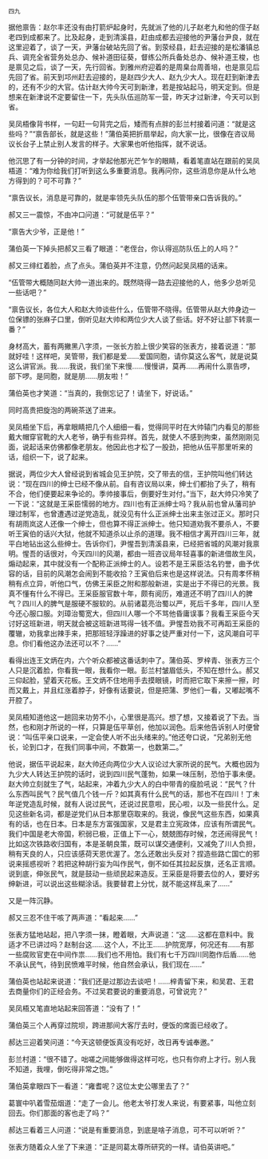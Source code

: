     四九 

   据他禀告：赵尔丰还没有由打箭炉起身时，先就派了他的儿子赵老九和他的侄子赵老四到成都来了。比及起身，走到清溪县，赶由成都去迎接他的尹藩台尹良，就在这里迎着了，谈了一天，尹藩台破站先回了省。到荥经县，赶去迎接的是松潘镇总兵、调充全省营务处总办、候补道田征葵，督练公所兵备处总办、候补道王梭，也是禀见之后，谈了一天，先行回省。到雅州府迎着的是周臬台周善培，也是禀见后先回了省。前天到邛州赶去迎接的，是赵四少大人、赵九少大人。现在赶到新津去的，还有不少的大官。估计赵大帅今天可到新津，若是按站起马，明天定到。但是想来在新津说不定要留住一下，先头队伍巡防军一营，昨天才过新津，今天可以到省。

   吴凤梧像背书样，一句赶一句背完之后，矮而有点胖的彭兰村接着问道：“就是这些吗？”“禀告部长，就是这些！”蒲伯英把折扇举起，向大家一比，很像在咨议局议长台子上禁止别人发言的样子。大家果也听他指挥，就不说话。

   他沉思了有一分钟的时间，才举起他那光芒乍乍的眼睛，看着笔直站在跟前的吴凤梧道：“难为你给我们打听到这么多重要消息。我再问你，这些消息你是从什么地方得到的？可不可靠？”

   “禀告议长，消息是可靠的，就是率领先头队伍的那个伍管带亲口告诉我的。”

   郝又三一震惊，不由冲口问道：“可就是伍平？”

   “禀告大少爷，正是他！”

   蒲伯英一下掉头把郝又三看了眼道：“老侄台，你认得巡防队伍上的人吗？”

   郝又三绯红着脸，点了点头。蒲伯英并不注意，仍然问起吴凤梧的话来。

   “伍管带大概随同赵大帅一道出来的。既然晓得一路去迎接他的人，他多少总听见一些话吧？”

   “禀告议长，各位大人和赵大帅谈些什么，伍管带不晓得。伍管带从赵大帅身边一位保镖的张麻子口里，倒听见赵大帅和两位少大人谈了些话。好不好让部下转禀一番？”

   身材高大，蓄有两撇黑八字须，一张长方脸上很少笑容的张表方，接着说道：“那就好哇！这样吧，吴管带，我们都是爱……爱国同胞，请你莫这么客气，就是说莫这么讲官派。我……我说，我们坐下来慢……慢慢讲，莫再……再闹什么禀告啰，部下啰。是同胞，就是朋……朋友啦！”

   蒲伯英也才笑道：“当真的，我倒忘记了！请坐下，好说话。”

   同时高贵把旋泡的两碗茶送了进来。

   吴凤梧坐下后，再拿眼睛把几个人细细一看，觉得同平时在大帅辕门内看见的那些戴大帽穿官靴的大人老爷，确乎有些异样。首先，就使人不感到拘束，虽然刚刚见面，说起话来仿佛都像老朋友。他因此也才松了一股劲，把他从伍平那里听来的话，组织一下，说了起来。

   据说，两位少大人曾经说到省城会见王护院，交了带去的信，王护院叫他们转达说：“现在四川的绅士已经不像从前。自有咨议局以来，绅士们都抬了头了，稍有不合，他们便要起来争论的。季帅接事后，倒要好生对付。”当下，赵大帅只冷笑了一下说：“这就是王采臣懦弱的地方。四川也有正派绅士吗？我从前也曾从藩司护理过制军，也曾遭遇过逆党造乱，就没见有什么正派绅士出来主张过正义。那时只有胡雨岚这人还像一个绅士，但也算不得正派绅士。他只知道劝我不要杀人，不要听王寅伯的话兴大狱，他就不知道杀以止杀的道理。我不相信才离开四川三年，就平白地钻出这么些绅士。告诉你们，尹惺吾到清溪县来，已经把省城的风潮对我禀明。惺吾的话很对，今天四川的风潮，都由一班咨议局年轻喜事的新进借故生风，煽动起来，其中就没有一个配称正派绅士的人。设若不是王采臣沽名钓誉，曲予优容的话，目前的风潮怎会闹到不能收拾？王寅伯后来也是这样说法。只有周孝怀稍稍有点立异，听他口气，仿佛王采臣之附和那般新进，实是出于不得已的光景。我真不懂有什么不得已。王采臣服官数十年，颇有阅历，难道还不明了四川人的脾气？四川人的脾气是服硬不服软的。从前诸葛亮治蜀以严，死后千多年，四川人至今还心服口服。刘璋治蜀宽大，但四川人哪一个不骂他昏庸误事？我看王采臣今天讨好这班新进，明天就会被这班新进骂得一钱不值。尹惺吾劝我不可再蹈王采臣的覆辙，劝我拿出辣手来，把那班轻浮躁进的好事之徒严重对付一下，这风潮自可平息。你们看他这办法还可以不？……”

   看得出连王文炳在内，六个听众都被这番话刺中了。蒲伯英、罗梓青、张表方三个人只是沉着脸，你看我一眼，我看你一眼。彭兰村皱眉低头，不知在想什么。郝又三仰起脸，望着天花板。王文炳不住地用手去摸眼镜，时而把它取下来擦一擦，时而又戴上，并且红涨着脖子，好像有话要说，但是把蒲、罗他们一看，又嘟起嘴不开腔了。

   吴凤梧知道他这一趟回来功劳不小，心里很是高兴。想了想，又接着说了下去。当然，也和刚才所说的一样，只算是伍平草创，他加以润色。后来他告诉别人时便曾说：“叫伍平亲口说来，一定会使人听不出头绪来的。”他还夸口说，“兄弟别无他长，论到口才，在我们同事中间，不数第一，也数第二。”

   他说，据伍平说起来，赵大帅还向两位少大人议论过大家所说的民气。大概也因为九少大人转达王护院的话时，说到四川民气蓬勃，如果一味压制，恐怕于事未便。赵大帅立刻就生了气，站起来，冲着九少大人的白中带青的瘦脸吼说：“民气？什么东西叫民气？民气值几个钱一斤？如其真有什么民气的话，那也不在四川！丁未年逆党造乱时候，就有人说过民气，还说过民意啦，民心啦，以及一些民什么。足见这些新名词，都是逆党们从日本那里窃取来的。我说，像民气这些东西，如果真有的话，也在日本。日本是东方富强国家，又是君主立宪政体，应该有所谓民气。我们中国是老大帝国，积弱已极，正值上下一心，兢兢图存时候，怎还闹得民气！比如这次铁路收归国有，本是圣朝良策，既可以谋交通便利，又减免了川人负担，稍有天良的人，只应该感荷天恩优渥了。怎么还敢出头反对？捏造些路亡国亡的邪说来摇惑视听？若把这种胡行妄为叫作民气，倒不如任其拉起反旗，还名正言顺。说到底，伸张民气，就是鼓动一些顽民起来造反。王采臣是将要去位的人，要好劣绅新进，可以说出这些糊涂话。我要替君上分忧，就不能这样乱来了……”

   又是一阵沉静。

   郝又三忍不住干咳了两声道：“看起来……”

   张表方猛地站起，把八字须一抹，瞪着眼，大声说道：“这……这都在意料中。我适才不已讲过吗？赵制台这……这个人，不比王……护院宽厚，何况还有……有那一些腐败官吏在中间作祟……我们也不用怕。我们有七千万四川同胞作后盾……他不承认民气，待到民愤难平时候，他自然会承认，我们现在……”

   蒲伯英也站起来说道：“我们还是过那边去谈吧！……梓青留下来，和吴君、王君去商量你们的正经会务。不过吴君要说的重要消息，可曾说完？”

   吴凤梧又笔直地站起来回答道：“没有了！”

   蒲伯英三个人再穿过院坝，跨进那间大客厅去时，便饭的席面已经收了。

   郝达三迎着笑问道：“今天这顿便饭真没有吃好，改日再专诚奉邀。”

   彭兰村道：“很不错了。咄嗟之间能够做得这样可吃，也只有你府上才行。别人我不知道，我哩，倒吃得非常之饱。”

   蒲伯英拿眼四下一看道：“雍耆呢？这位太史公哪里去了？”

   葛寰中叭着雪茄烟道：“走了一会儿。他老太爷打发人来说，有要紧事，叫他立刻回去。你们那面的客也走了吗？”

   郝达三看着三人问道：“说是有重要消息，到底是啥子消息，可不可以听听？”

   张表方随着众人坐了下来道：“正是同葛太尊所研究的一样。请伯英讲吧。”

